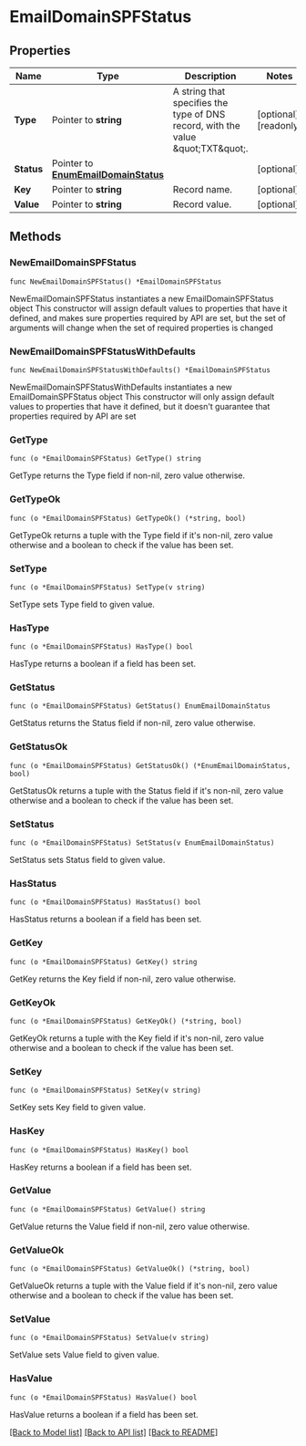 # EmailDomainSPFStatus

## Properties

Name | Type | Description | Notes
------------ | ------------- | ------------- | -------------
**Type** | Pointer to **string** | A string that specifies the type of DNS record, with the value \&quot;TXT\&quot;. | [optional] [readonly] 
**Status** | Pointer to [**EnumEmailDomainStatus**](EnumEmailDomainStatus.md) |  | [optional] 
**Key** | Pointer to **string** | Record name. | [optional] 
**Value** | Pointer to **string** | Record value. | [optional] 

## Methods

### NewEmailDomainSPFStatus

`func NewEmailDomainSPFStatus() *EmailDomainSPFStatus`

NewEmailDomainSPFStatus instantiates a new EmailDomainSPFStatus object
This constructor will assign default values to properties that have it defined,
and makes sure properties required by API are set, but the set of arguments
will change when the set of required properties is changed

### NewEmailDomainSPFStatusWithDefaults

`func NewEmailDomainSPFStatusWithDefaults() *EmailDomainSPFStatus`

NewEmailDomainSPFStatusWithDefaults instantiates a new EmailDomainSPFStatus object
This constructor will only assign default values to properties that have it defined,
but it doesn't guarantee that properties required by API are set

### GetType

`func (o *EmailDomainSPFStatus) GetType() string`

GetType returns the Type field if non-nil, zero value otherwise.

### GetTypeOk

`func (o *EmailDomainSPFStatus) GetTypeOk() (*string, bool)`

GetTypeOk returns a tuple with the Type field if it's non-nil, zero value otherwise
and a boolean to check if the value has been set.

### SetType

`func (o *EmailDomainSPFStatus) SetType(v string)`

SetType sets Type field to given value.

### HasType

`func (o *EmailDomainSPFStatus) HasType() bool`

HasType returns a boolean if a field has been set.

### GetStatus

`func (o *EmailDomainSPFStatus) GetStatus() EnumEmailDomainStatus`

GetStatus returns the Status field if non-nil, zero value otherwise.

### GetStatusOk

`func (o *EmailDomainSPFStatus) GetStatusOk() (*EnumEmailDomainStatus, bool)`

GetStatusOk returns a tuple with the Status field if it's non-nil, zero value otherwise
and a boolean to check if the value has been set.

### SetStatus

`func (o *EmailDomainSPFStatus) SetStatus(v EnumEmailDomainStatus)`

SetStatus sets Status field to given value.

### HasStatus

`func (o *EmailDomainSPFStatus) HasStatus() bool`

HasStatus returns a boolean if a field has been set.

### GetKey

`func (o *EmailDomainSPFStatus) GetKey() string`

GetKey returns the Key field if non-nil, zero value otherwise.

### GetKeyOk

`func (o *EmailDomainSPFStatus) GetKeyOk() (*string, bool)`

GetKeyOk returns a tuple with the Key field if it's non-nil, zero value otherwise
and a boolean to check if the value has been set.

### SetKey

`func (o *EmailDomainSPFStatus) SetKey(v string)`

SetKey sets Key field to given value.

### HasKey

`func (o *EmailDomainSPFStatus) HasKey() bool`

HasKey returns a boolean if a field has been set.

### GetValue

`func (o *EmailDomainSPFStatus) GetValue() string`

GetValue returns the Value field if non-nil, zero value otherwise.

### GetValueOk

`func (o *EmailDomainSPFStatus) GetValueOk() (*string, bool)`

GetValueOk returns a tuple with the Value field if it's non-nil, zero value otherwise
and a boolean to check if the value has been set.

### SetValue

`func (o *EmailDomainSPFStatus) SetValue(v string)`

SetValue sets Value field to given value.

### HasValue

`func (o *EmailDomainSPFStatus) HasValue() bool`

HasValue returns a boolean if a field has been set.


[[Back to Model list]](../README.md#documentation-for-models) [[Back to API list]](../README.md#documentation-for-api-endpoints) [[Back to README]](../README.md)


